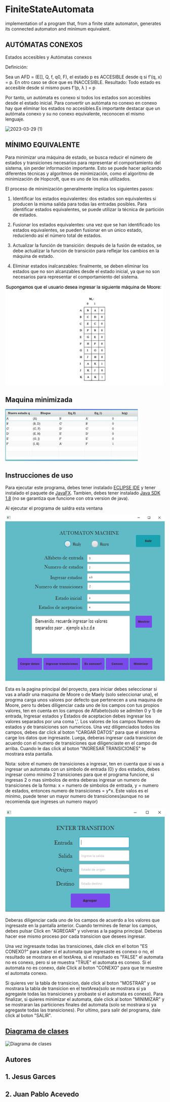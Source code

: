# FiniteStateAutomata
implementation of a program that, from a finite state automaton, generates its connected automaton and minimum equivalent.

## AUTÓMATAS CONEXOS
Estados accesibles y Autómatas conexos

Definición:

Sea un AFD = (E[], Q, f, q0, F),
el estado p es ACCESIBLE desde q si f’(q, x) = p. En otro caso se dice que es INACCESIBLE.
Resultado: Todo estado es accesible desde sí mismo pues f’(p, λ ) = p

Por tanto, un autómata es conexo si todos los estados son accesibles desde el estado inicial. Para convertir un autómata no conexo en conexo hay que eliminar los estados no accesibles.Es importante destacar que un autómata conexo y su no conexo equivalente, reconocen el mismo lenguaje.

![2023-03-29 (1)](https://user-images.githubusercontent.com/83412917/228589534-134ac472-0f33-420a-b897-450a8aae6a1c.png)

## MÍNIMO EQUIVALENTE

Para minimizar una máquina de estado, se busca reducir el número de estados y transiciones necesarios para representar el comportamiento del sistema, sin perder información importante. Esto se puede hacer aplicando diferentes técnicas y algoritmos de minimización, como el algoritmo de minimización de Hopcroft, que es uno de los más utilizados.

El proceso de minimización generalmente implica los siguientes pasos:

1. Identificar los estados equivalentes: dos estados son equivalentes si producen la misma salida para todas las entradas posibles. Para identificar estados equivalentes, se puede utilizar la técnica de partición de estados.

2. Fusionar los estados equivalentes: una vez que se han identificado los estados equivalentes, se pueden fusionar en un único estado, reduciendo así el número total de estados.

3. Actualizar la función de transición: después de la fusión de estados, se debe actualizar la función de transición para reflejar los cambios en la máquina de estado.

4. Eliminar estados inalcanzables: finalmente, se deben eliminar los estados que no son alcanzables desde el estado inicial, ya que no son necesarios para representar el comportamiento del sistema.

![mooreExample](Docs/PRUEBA1.1.jpg)

## Maquina minimizada

![](Docs/PRUEBA1.jpg)

## Instrucciones de uso

Para ejecutar este programa, debes tener instalado  [ECLIPSE IDE](https://eclipseide.org/) y tener instalado el paquete de [JavaFX](https://o7planning.org/10619/install-efxclipse-for-eclipse). Tambien, debes tener instalado [Java SDK 1.8](https://www.oracle.com/co/java/technologies/javase/javase8-archive-downloads.html) (no se garantiza que funcione con otra version de java).

Al ejecutar el programa de saldra esta ventana

![](Docs/mainScrean.PNG)

Esta es la pagina principal del proyecto, para iniciar debes seleccionar si vas a añadir una maquina de Moore o de Maely (solo seleccionar una), el progrma carga unos valores por defecto que pertenecen a una maquina de Moore, pero tu debes diligenciar cada uno de los campos con tus propios valores, ten en cuenta en los campos de Alfabeto(solo se admiten 0 y 1) de entrada, Ingresar estados  y Estados de aceptacion debes ingresar los valores separados por una coma ','. Los valores de los campos Numero de estados y de transiciones son numericos. Una vez diligenciados todos los campos, debes dar click al boton "CARGAR DATOS" para que el sistema carge los datos que ingresaste. Luega, deberas ingresar cada transicion de acuerdo con el numero de transiciones que diligenciaste en el campo de arriba. Cuando le das click al boton "INGRESAR TRANSICIONES" te mostrara esta pantalla.

Nota: sobre el numero de transiciones a ingresar, ten en cuenta que si vas a ingresar un automata con un simbolo de entrada (0) y dos estados, debes ingresar como minimo 2 transiciones para que el programa funcione, si ingresas 2 o mas simbolos de entra deberas ingresar un numero de transiciones de la forma: x = numero de simbolos de entrada, y = numero de estados, entonces numero de transiciones = y*x. Este valos es el minimo, puede tener un mayor numero de transiciones(aunque no se recomienda que ingreses un numero mayor)

![](Docs/EnterTransitions.PNG)

Deberas diligenciar cada uno de los campos de acuerdo a los valores que ingresaste en la pantalla anterior. Cuando termines de llenar los campos, debes pulsar Click en "AGREGAR" y volveras a la pagina principal. Deberas hacer ese mismo proceso por cada transicion que desees ingresar. 

Una vez ingresaste todas las transiciones, dale click en el boton "ES CONEXO?" para saber si el automata que ingresaste es conexo o no, el resultado se mostrara en el textArea, si el resultado es "FALSE" el automata no es conexo, pero si se muestra "TRUE" el automata es conexo. Si el automata no es conexo, dale Click al boton "CONEXO" para que te muestre el automata conexo.

Si quieres ver la tabla de transicion, dale click al boton "MOSTRAR" y se mostrara la tabla de transicion en el textArea(solo se mostrara si ya agregaste todas las transiciones y probaste si el automata es conexo). Para finalizar, si quieres minimizar el automata, dale click al boton "MINIMIZAR" y se mostraran las particiones finales del automata (solo se mostrara si ya agregaste todas las transiciones). Por ultimo, para salir del programa, dale click al boton "SALIR".

## [Diagrama de clases](Docs)
![Diagrama de clases](Docs/AutomatasDiagram.cld.bmp)

## Autores

## 1. Jesus Garces 
## 2. Juan Pablo Acevedo




